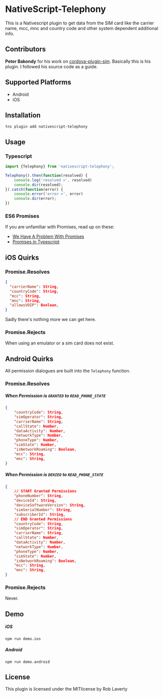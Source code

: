 # NativeScript-Telephony
This is a Nativescript plugin to get data from the SIM card like the carrier name, mcc, mnc and country code and other system dependent additional info.

## Contributors
**Peter Bakondy** for his work on
[cordova-plugin-sim](https://github.com/pbakondy/cordova-plugin-sim).
Basically this is his plugin. I followed his source code as a guide.

## Supported Platforms
- Android
- iOS

## Installation
```
tns plugin add nativescript-telephony
```

## Usage
### Typescript
```javascript
import {Telephony} from 'nativescript-telephony';

Telephony().then(function(resolved) {
	console.log('resolved >', resolved)
	console.dir(resolved);
}).catch(function(error) {
	console.error('error >', error)
	console.dir(error);
})
```
### ES6 Promises
If you are unfamiliar with Promises, read up on these:

- [We Have A Problem With Promises](https://pouchdb.com/2015/05/18/we-have-a-problem-with-promises.html)
- [Promises in Typescript](https://basarat.gitbooks.io/typescript/content/docs/promise.html)

## iOS Quirks
### Promise.Resolves
```json
{
  "carrierName": String,
  "countryCode": String,
  "mcc": String,
  "mnc": String,
  "allowsVOIP": Boolean,
}
```
Sadly there's nothing more we can get here.
### Promise.Rejects
When using an emulator or a sim card does not exist.

## Android Quirks
All permission dialogues are built into the `Telephony` function.
### Promise.Resolves
##### When Permission is `GRANTED` to `READ_PHONE_STATE`
```json
{
	"countryCode": String,
	"simOperator": String,
	"carrierName": String,
	"callState": Number,
	"dataActivity": Number,
	"networkType": Number,
	"phoneType": Number,
	"simState": Number,
	"isNetworkRoaming": Boolean,
	"mcc": String,
	"mnc": String,
}
```
##### When Permission is `DENIED` to `READ_PHONE_STATE`
```json
{
	// START Granted Permissions
	"phoneNumber": String,
	"deviceId": String,
	"deviceSoftwareVersion": String,
	"simSerialNumber": String,
	"subscriberId": String,
	// END Granted Permissions
	"countryCode": String,
	"simOperator": String,
	"carrierName": String,
	"callState": Number,
	"dataActivity": Number,
	"networkType": Number,
	"phoneType": Number,
	"simState": Number,
	"isNetworkRoaming": Boolean,
	"mcc": String,
	"mnc": String,
}
```
### Promise.Rejects
Never.

## Demo
##### iOS
```
npm run demo.ios
```
##### Android
```
npm run demo.android
```

## License
This plugin is licensed under the MITlicense by Rob Laverty

